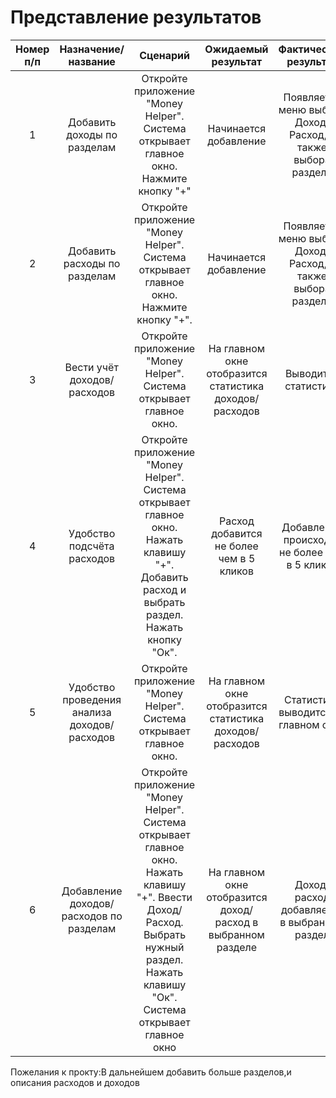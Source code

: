  # Представление результатов

| Номер п/п | Назначение/название | Сценарий | Ожидаемый результат | Фактический результат | Оценка | 
| :------: | :------: | :------: | :------: | :------: | :------: |
| 1 | Добавить доходы по разделам | Откройте приложение "Money Helper". Система открывает главное окно. Нажмите кнопку "+" | Начинается добавление| Появляется меню выбора Доход/Расход, а также выбора раздела | Тест пройден |
| 2 | Добавить расходы по разделам |  Откройте приложение "Money Helper". Система открывает главное окно. Нажмите кнопку "+". | Начинается добавление| Появляется меню выбора Доход/Расход, а также выбора раздела | Тест пройден |
| 3 | Вести учёт доходов/расходов |  Откройте приложение "Money Helper". Система открывает главное окно. | На главном окне отобразится статистика доходов/расходов | Выводится статистика | Тест пройден |
| 4 | Удобство подсчёта расходов |  Откройте приложение "Money Helper". Система открывает главное окно. Нажать клавишу "+". Добавить расход и выбрать раздел. Нажать кнопку "Ок". | Расход добавится не более чем в 5 кликов | Добавление происходит не более чем в 5 кликов | Тест пройден |
| 5 | Удобство проведения анализа доходов/расходов |  Откройте приложение "Money Helper". Система открывает главное окно. | На главном окне отобразится статистика доходов/расходов | Статистика выводится на главном окне | Тест пройден |
| 6 | Добавление доходов/расходов по разделам |  Откройте приложение "Money Helper". Система открывает главное окно. Нажать клавишу "+". Ввести Доход/Расход. Выбрать нужный раздел. Нажать клавишу "Ок". Система открывает главное окно | На главном окне отобразится доход/расход в выбранном разделе | Доход/расход добавляется в выбранный раздел | Тест пройден |


Пожелания к прокту:В дальнейшем добавить больше разделов,и описания расходов и доходов
